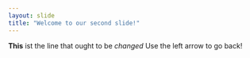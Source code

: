 ```yaml
---
layout: slide
title: "Welcome to our second slide!"
---
```

**This** ist the line that ought to be *changed*
Use the left arrow to go back!
